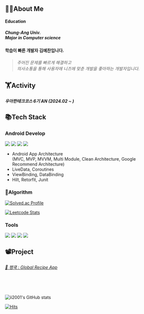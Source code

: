 <h2>🙇‍♂️About Me</h2>

<h4>
    Education
</h4>
<h5>
    Chung-Ang Univ.
    <br>
    Major in Computer science
</h5>

<h4>학습이 빠른 개발자 김예찬입니다.</h4> 

<blockquote>
  <h6>
    주어진 문제를 빠르게 해결하고<br>
    의사소통을 통해 사용자에 니즈에 맞춘 개발을 좋아하는 개발자입니다.
  </h6>
</blockquote>

<h2>🏋️Activity</h2>

<h5>
  우아한테크코스 6기 AN (2024.02 ~ )
</h5>

<h2>📚Tech Stack</h2>

<h3>Android Develop</h3> 

<p>
  <img src="https://img.shields.io/badge/Android-3DDC84?style=flat-square&logo=android&logoColor=white"> 
  <img src="https://img.shields.io/badge/kotlin-7F52FF?style=flat-square&logo=kotlin&logoColor=white"> 
  <img src="https://img.shields.io/badge/Android Studio-3DDC84?style=flat-square&logo=androidstudio&logoColor=white"> 
  <img src="https://img.shields.io/badge/IntelliJ-000000?style=flat-square&logo=intellijidea&logoColor=white"> 
</p>
<ul>
  <li>
    Android App Architecture<br>
    (MVC, MVP, MVVM, Multi Module, Clean Architecture, Google Recommend Architecture)
  </li>
  <li>LiveData, Coroutines</li>
  <li>ViewBinding, DataBinding</li>
  <li>Hilt, Retorfit, Junit</li>
</ul>

<h3>🤖Algorithm</h3>

[![Solved.ac Profile](http://mazassumnida.wtf/api/v2/generate_badge?boj=ii2001)](https://solved.ac/ii2001/)

[![Leetcode Stats](https://leetcard.jacoblin.cool/ii2001)](https://leetcode.com/ii2001)


<h3>Tools</h3> 

<p>
  <img src="https://img.shields.io/badge/GitHub-181717?style=flat-square&logo=github&logoColor=white">  
  <img src="https://img.shields.io/badge/Figma-F24E1E?style=flat-square&logo=figma&logoColor=white">
  <img src="https://img.shields.io/badge/Slack-4A154B?style=flat-square&logo=slack&logoColor=white">
  <img src="https://img.shields.io/badge/Firebase-DD2C00?style=flat-square&logo=firebase&logoColor=white">
</p>

<h2>📽️Project</h2>

  <h6>
    <a href="https://fossil-drifter-7be.notion.site/PengCook-7de0b01f342d442080f677c309796b5c?pvs=4"target="_self">🔗 펭쿡 : Global Recipe App</a> 
  </h6>
<br><br>

![ii2001's GitHub stats](https://github-readme-stats.vercel.app/api?username=ii2001&show_icons=true&theme=highcontrast)

[![Hits](https://hits.seeyoufarm.com/api/count/incr/badge.svg?url=https%3A%2F%2Fgithub.com%2Fii2001%2Fii2001%2F&count_bg=%2379C83D&title_bg=%23555555&icon=&icon_color=%23A01212&title=hits&edge_flat=false)](https://hits.seeyoufarm.com)
